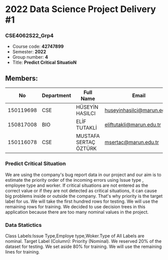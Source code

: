 # 2022 Data Science Project Delivery #1
### CSE4062S22_Grp4
* Course code: **42747899** </br>
* Semester: **2022** </br>
* Group number: **4**  </br>
* Title: **Predict Critical SituatioN**  </br>
## Members:
| No | Department | Full Name| Email |
| --- | --- |--- |--- |
| 150119698 | CSE | HÜSEYİN HASILCI | huseyinhasilci@marun.edu.tr |
| 150817008 | BIO  | ELİF TUTAKLİ | eliftutakli@marun.edu.tr |
| 150116078 | CSE  | MUSTAFA SERTAÇ ÖZTÜRK | msertac@marun.edu.tr |
### Predict Critical Situation 
We are using the company's bug report data in our project and our aim is to estimate the priority order of the incoming errors using Issue type , employee type and worker. If critical situations are not entered as the correct value or if they are not detected as critical situations, it can cause big problems inside or outside the company. That's why priority is the target label for us. We will take the first hundred rows for testing. We will use the remaining rows for training. We decided to use decision trees in this application because there are too many nominal values in the project. 
### Data Statictics 
Class Labels:Issue Type,Employe type,Woker.Type of All Labels  are nominal. 
Target Label (Column): Priority (Nominal). 
We reserved 20% of the dataset for testing. We set aside 80% for training. 
We will use the remaining lines for training. 
 
